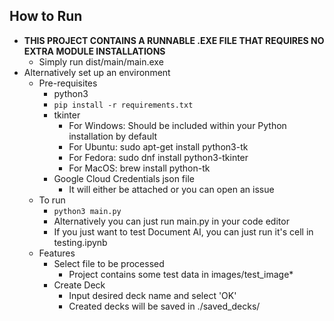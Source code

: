 ## How to Run <a name="run"></a>
- **THIS PROJECT CONTAINS A RUNNABLE .EXE FILE THAT REQUIRES NO EXTRA MODULE INSTALLATIONS**
  - Simply run dist/main/main.exe
- Alternatively set up an environment
  - Pre-requisites
    - python3
    - `pip install -r requirements.txt`
    - tkinter
      - For Windows: Should be included within your Python installation by default
      - For Ubuntu: sudo apt-get install python3-tk
      - For Fedora: sudo dnf install python3-tkinter
      - For MacOS: brew install python-tk
    - Google Cloud Credentials json file
      - It will either be attached or you can open an issue
  - To run
    - `python3 main.py`
    - Alternatively you can just run main.py in your code editor
    - If you just want to test Document AI, you can just run it's cell in testing.ipynb
  - Features
    - Select file to be processed
      - Project contains some test data in images/test_image*
    - Create Deck
      - Input desired deck name and select 'OK'
      - Created decks will be saved in ./saved_decks/
